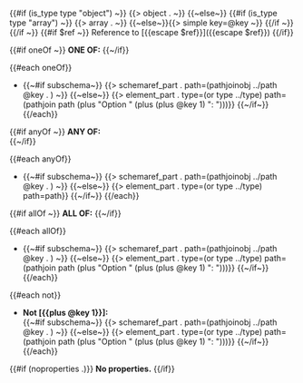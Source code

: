 {{#if (is_type type "object") ~}}
{{> object . ~}}
{{~else~}}
{{#if (is_type type "array") ~}}
{{> array . ~}}
{{~else~}}{{> simple key=@key ~}}
{{/if ~}}
{{/if ~}}
{{#if $ref ~}} Reference to [{{escape $ref}}]({{escape $ref}}) {{/if}} 

{{#if oneOf ~}}
    **ONE OF:**
{{~/if}}

{{#each oneOf}}
-   {{~#if subschema~}}
    {{> schemaref_part . path=(pathjoinobj ../path @key . ) ~}}
    {{~else~}}
    {{> element_part . type=(or type ../type) path=(pathjoin path (plus "Option " (plus (plus @key 1) ": ")))}}
    {{~/if~}}
{{/each}}

{{#if anyOf ~}}
    **ANY OF:**<br/>
{{~/if}}


{{#each anyOf}}
- {{~#if subschema~}}
{{> schemaref_part . path=(pathjoinobj ../path @key . ) ~}}
  {{~else~}}
{{> element_part . type=(or type ../type) path=path}}
  {{~/if~}}
{{/each}}

{{#if allOf ~}}
    **ALL OF:**
{{~/if}}

{{#each allOf}}
-  {{~#if subschema~}}
    {{> schemaref_part . path=(pathjoinobj ../path @key . ) ~}}
    {{~else~}}
{{> element_part . type=(or type ../type) path=(pathjoin path (plus "Option " (plus (plus @key 1) ": ")))}}
    {{~/if~}}
{{/each}}

{{#each not}}
- **Not [{{plus @key 1}}]:**  
    {{~#if subschema~}}
    {{> schemaref_part . path=(pathjoinobj ../path @key . ) ~}}
    {{~else~}}
    {{> element_part . type=(or type ../type) path=(pathjoin path (plus "Option " (plus (plus @key 1) ": ")))}}
    {{~/if~}}
{{/each}}

{{#if (noproperties .)}}
**No properties.**
{{/if}}
